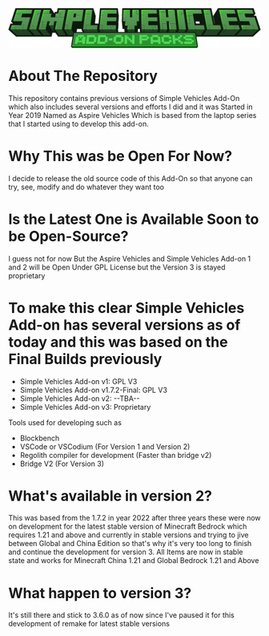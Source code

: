 <img style="display: flex; justify-content: center;" src="../model.png">

# About The Repository
This repository contains previous versions of Simple Vehicles Add-On which also includes several versions and efforts I did and it was Started in Year 2019 Named as Aspire Vehicles Which is based from the laptop series that I started using to develop this add-on.

# Why This was be Open For Now?
I decide to release the old source code of this Add-On so that anyone can try, see, modify and do whatever they want too 

# Is the Latest One is Available Soon to be Open-Source?
I guess not for now But the Aspire Vehicles and Simple Vehicles Add-on 1 and 2 will be Open Under GPL License but the Version 3 is stayed proprietary 

# To make this clear Simple Vehicles Add-on has several versions as of today and this was based on the Final Builds previously
 - Simple Vehicles Add-on v1: GPL V3
 - Simple Vehicles Add-on v1.7.2-Final: GPL V3
 - Simple Vehicles Add-on v2: --TBA--
 - Simple Vehicles Add-on v3: Proprietary

Tools used for developing such as 
- Blockbench
- VSCode or VSCodium (For Version 1 and Version 2)
- Regolith compiler for development (Faster than bridge v2)
- Bridge V2 (For Version 3)


# What's available in version 2?
This was based from the 1.7.2 in year 2022 after three years these were now on development for the latest stable version of Minecraft Bedrock which requires 1.21 and above and currently in stable versions and trying to jive between Global and China Edition so that's why it's very too long to finish and continue the development for version 3. All Items are now in stable state and works for Minecraft China 1.21 and Global Bedrock 1.21 and Above

# What happen to version 3?
It's still there and stick to 3.6.0 as of now since I've paused it for this development of remake for latest stable versions 